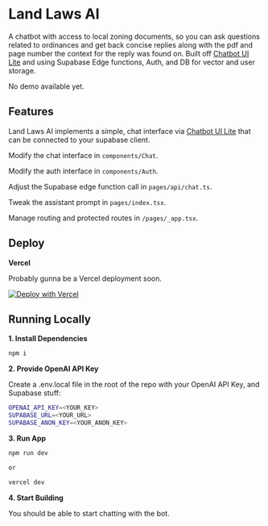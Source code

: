 # Land Laws AI

A chatbot with access to local zoning documents, so you can ask questions related to ordinances and get back concise replies along with the pdf and page number the context for the reply was found on.
Built off [Chatbot UI Lite](https://github.com/mckaywrigley/chatbot-ui-lite) and using Supabase Edge functions, Auth, and DB for vector and user storage.

No demo available yet.

## Features

Land Laws AI implements a simple, chat interface via [Chatbot UI Lite](https://github.com/mckaywrigley/chatbot-ui-lite) that can be connected to your supabase client.

Modify the chat interface in `components/Chat`.

Modify the auth interface in `components/Auth`.

Adjust the Supabase edge function call in `pages/api/chat.ts`.

Tweak the assistant prompt in `pages/index.tsx`.

Manage routing and protected routes in `/pages/_app.tsx`.

## Deploy

**Vercel**

Probably gunna be a Vercel deployment soon.

[![Deploy with Vercel](https://vercel.com/button)](https://vercel.com/new/clone?repository-url=https%3A%2F%2Fgithub.com%2Fmckaywrigley%2Fchatbot-ui-lite&env=OPENAI_API_KEY&envDescription=OpenAI%20API%20Key%20needed%20for%20chat.&envLink=https%3A%2F%2Fopenai.com%2Fproduct&project-name=chatbot-ui-lite&repository-name=chatbot-ui-lite)

## Running Locally

**1. Install Dependencies**

```bash
npm i
```

**2. Provide OpenAI API Key**

Create a .env.local file in the root of the repo with your OpenAI API Key, and Supabase stuff:

```bash
OPENAI_API_KEY=<YOUR_KEY>
SUPABASE_URL=<YOUR_URL>
SUPABASE_ANON_KEY=<YOUR_ANON_KEY>
```

**3. Run App**

```bash
npm run dev

or

vercel dev
```

**4. Start Building**

You should be able to start chatting with the bot.

